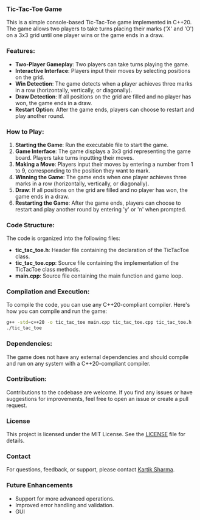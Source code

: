 ### Tic-Tac-Toe Game

This is a simple console-based Tic-Tac-Toe game implemented in C++20. The game allows two players to take turns placing their marks ('X' and 'O') on a 3x3 grid until one player wins or the game ends in a draw.

### Features:

- **Two-Player Gameplay**: Two players can take turns playing the game.
- **Interactive Interface**: Players input their moves by selecting positions on the grid.
- **Win Detection**: The game detects when a player achieves three marks in a row (horizontally, vertically, or diagonally).
- **Draw Detection**: If all positions on the grid are filled and no player has won, the game ends in a draw.
- **Restart Option**: After the game ends, players can choose to restart and play another round.

### How to Play:

1. **Starting the Game**: Run the executable file to start the game.
2. **Game Interface**: The game displays a 3x3 grid representing the game board. Players take turns inputting their moves.
3. **Making a Move**: Players input their moves by entering a number from 1 to 9, corresponding to the position they want to mark.
4. **Winning the Game**: The game ends when one player achieves three marks in a row (horizontally, vertically, or diagonally).
5. **Draw**: If all positions on the grid are filled and no player has won, the game ends in a draw.
6. **Restarting the Game**: After the game ends, players can choose to restart and play another round by entering 'y' or 'n' when prompted.

### Code Structure:

The code is organized into the following files:

- **tic_tac_toe.h**: Header file containing the declaration of the TicTacToe class.
- **tic_tac_toe.cpp**: Source file containing the implementation of the TicTacToe class methods.
- **main.cpp**: Source file containing the main function and game loop.

### Compilation and Execution:

To compile the code, you can use any C++20-compliant compiler. Here's how you can compile and run the game:

```bash
g++ -std=c++20 -o tic_tac_toe main.cpp tic_tac_toe.cpp tic_tac_toe.h
./tic_tac_toe
```

### Dependencies:

The game does not have any external dependencies and should compile and run on any system with a C++20-compliant compiler.

### Contribution:

Contributions to the codebase are welcome. If you find any issues or have suggestions for improvements, feel free to open an issue or create a pull request.

### License
This project is licensed under the MIT License. See the [LICENSE](../LICENSE.md)  file for details.

### Contact
For questions, feedback, or support, please contact [Kartik Sharma](mailto:sharmakartik2322002@gmail.com).

### Future Enhancements
- Support for more advanced operations.
- Improved error handling and validation.
- GUI
